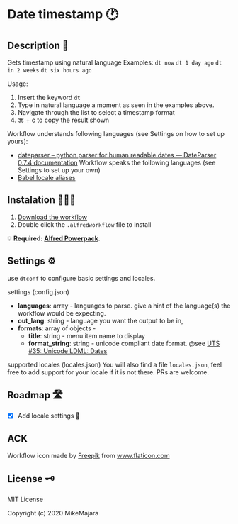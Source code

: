 # Date timestamp 🕐

## Description 📜
Gets timestamp using natural language
Examples:
`dt now`
`dt 1 day ago`
`dt in 2 weeks`
`dt six hours ago`

Usage:
1. Insert the keyword `dt`
2. Type in natural language a moment as seen in the examples above.
3. Navigate through the list to select a timestamp format
4. ⌘ + c to copy the result shown

Workflow understands following languages (see Settings on how to set up yours):
- [dateparser – python parser for human readable dates — DateParser 0.7.4 documentation](https://dateparser.readthedocs.io/en/latest/#supported-languages-and-locales)
Workflow speaks the following languages (see Settings to set up your own)
- [Babel locale aliases](https://github.com/python-babel/babel/blob/8b684d56e90d593d4f431263a6a3fea1aabc0d0c/babel/core.py#L80)

## Instalation 👷🏻‍♂️
1. [Download the workflow](https://github.com/MikeMajara/alfred-date-time-stamp-parser/releases/tag/0.1.0)
2. Double click the `.alfredworkflow` file to install

💡 **Required: [Alfred Powerpack](https://www.alfredapp.com/powerpack/)**.

## Settings ⚙️
use `dtconf` to configure basic settings and locales.

settings (config.json)
- **languages**: array - languages to parse. give a hint of the language(s) the workflow would be expecting.
- **out_lang**: string - language you want the output to be in,
- **formats**: array of objects - 
    - **title**: string - menu item name to display
    - **format_string**: string - unicode compliant date format. @see [UTS #35: Unicode LDML: Dates](https://unicode.org/reports/tr35/tr35-dates.html#Date_Format_Patterns)

supported locales (locales.json)
You will also find a file `locales.json`, feel free to add support for your locale if it is not there. PRs are welcome.

## Roadmap 🛣

- [x] Add locale settings 👅 

## ACK

<div>Workflow icon made by <a href="https://www.flaticon.com/authors/freepik" title="Freepik">Freepik</a> from <a href="https://www.flaticon.com/" title="Flaticon">www.flaticon.com</a></div>

## License 🗝
MIT License

Copyright (c) 2020 MikeMajara

